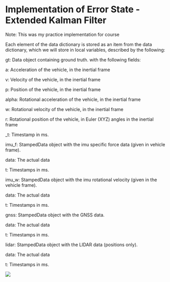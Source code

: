 
# Implementation of Error State - Extended Kalman Filter

Note: This was my practice implementation for course

Each element of the data dictionary is stored as an item from the data dictionary, which we will store in local variables, described by the following:
   
gt: Data object containing ground truth. with the following fields:

a: Acceleration of the vehicle, in the inertial frame
     
v: Velocity of the vehicle, in the inertial frame
     
p: Position of the vehicle, in the inertial frame
     
alpha: Rotational acceleration of the vehicle, in the inertial frame
     
w: Rotational velocity of the vehicle, in the inertial frame
     
r: Rotational position of the vehicle, in Euler (XYZ) angles in the inertial frame
     
_t: Timestamp in ms.
   
imu_f: StampedData object with the imu specific force data (given in vehicle frame).
     
data: The actual data
     
t: Timestamps in ms.
   
imu_w: StampedData object with the imu rotational velocity (given in the vehicle frame).
     
data: The actual data
     
t: Timestamps in ms.
   
gnss: StampedData object with the GNSS data.
     
data: The actual data
     
t: Timestamps in ms.
   
lidar: StampedData object with the LIDAR data (positions only).
     
data: The actual data
     
t: Timestamps in ms.

<img src="https://drive.google.com/drive/my-drive"/>

